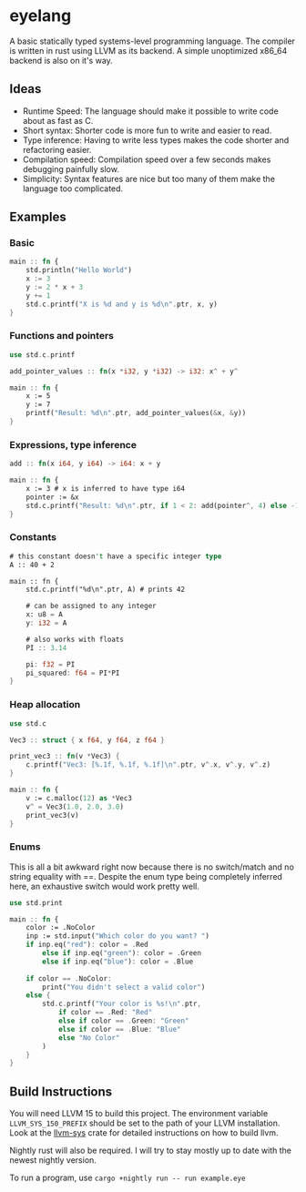# eyelang

A basic statically typed systems-level programming language.
The compiler is written in rust using LLVM as its backend.
A simple unoptimized x86_64 backend is also on it's way.

## Ideas
- Runtime Speed: The language should make it possible to write code about as fast as C.
- Short syntax: Shorter code is more fun to write and easier to read.
- Type inference: Having to write less types makes the code shorter and refactoring easier.
- Compilation speed: Compilation speed over a few seconds makes debugging painfully slow.
- Simplicity: Syntax features are nice but too many of them make the language too complicated.

## Examples

### Basic
```rust
main :: fn {
    std.println("Hello World")
    x := 3
    y := 2 * x + 3
    y += 1
    std.c.printf("X is %d and y is %d\n".ptr, x, y)
}
```

### Functions and pointers
```rust
use std.c.printf

add_pointer_values :: fn(x *i32, y *i32) -> i32: x^ + y^

main :: fn {
    x := 5
    y := 7
    printf("Result: %d\n".ptr, add_pointer_values(&x, &y))
}
```

### Expressions, type inference
```rust
add :: fn(x i64, y i64) -> i64: x + y

main :: fn {
    x := 3 # x is inferred to have type i64
    pointer := &x
    std.c.printf("Result: %d\n".ptr, if 1 < 2: add(pointer^, 4) else -1)
}
```
### Constants
```rust
# this constant doesn't have a specific integer type
A :: 40 + 2

main :: fn {
    std.c.printf("%d\n".ptr, A) # prints 42

    # can be assigned to any integer
    x: u8 = A
    y: i32 = A

    # also works with floats
    PI :: 3.14

    pi: f32 = PI
    pi_squared: f64 = PI*PI
}
```
### Heap allocation
```rust
use std.c

Vec3 :: struct { x f64, y f64, z f64 }

print_vec3 :: fn(v *Vec3) {
    c.printf("Vec3: [%.1f, %.1f, %.1f]\n".ptr, v^.x, v^.y, v^.z)
}

main :: fn {
    v := c.malloc(12) as *Vec3
    v^ = Vec3(1.0, 2.0, 3.0)
    print_vec3(v)
}
```

### Enums
This is all a bit awkward right now because there is no switch/match and no string equality with ==.
Despite the enum type being completely inferred here, an exhaustive switch would work pretty well.
```rust
use std.print

main :: fn {
    color := .NoColor
    inp := std.input("Which color do you want? ")
    if inp.eq("red"): color = .Red
        else if inp.eq("green"): color = .Green
        else if inp.eq("blue"): color = .Blue
    
    if color == .NoColor:
        print("You didn't select a valid color")
    else {
        std.c.printf("Your color is %s!\n".ptr,
            if color == .Red: "Red"
            else if color == .Green: "Green"
            else if color == .Blue: "Blue"
            else "No Color"
        )
    }
}
```

## Build Instructions

You will need LLVM 15 to build this project. The environment variable `LLVM_SYS_150_PREFIX` should be set to the path of your LLVM installation. Look at the [llvm-sys](https://crates.io/crates/llvm-sys) crate
for detailed instructions on how to build llvm.

Nightly rust will also be required. I will try to stay mostly up to date with the newest nightly version.

To run a program, use `cargo +nightly run -- run example.eye`
